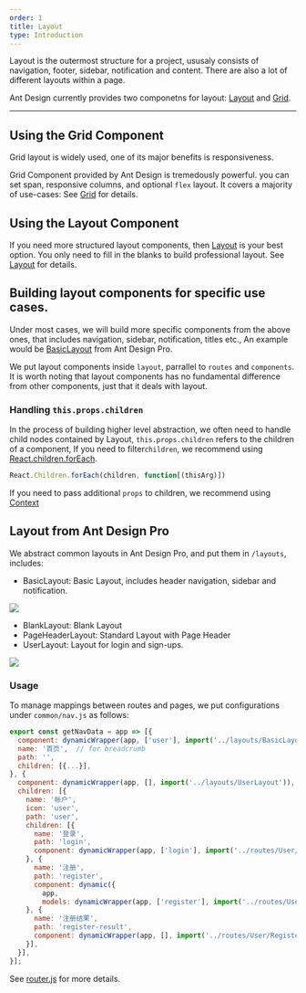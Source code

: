 ```yaml
---
order: 1
title: Layout 
type: Introduction
---
```


Layout is the outermost structure for a project, ususaly consists of navigation, footer, sidebar, notification and content. There are also a lot of different layouts within a page.

Ant Design currently provides two componetns for layout: [Layout](http://ant.design/components/layout/) and [Grid](http://ant.design/components/grid/).

---

## Using the Grid Component

Grid layout is widely used, one of its major benefits is responsiveness.

Grid Component provided by Ant Design is tremedously powerful. you can set span, responsive columns, and optional `flex` layout. It covers a majority of use-cases: See [Grid](http://ant.design/components/grid/) for details.

## Using the Layout Component

If you need more structured layout components, then [Layout](http://ant.design/components/layout/) is your best option. You only need to fill in the blanks to build professional layout. See [Layout](http://ant.design/components/layout/) for details.

## Building layout components for specific use cases.

Under most cases, we will build more specific components from the above ones, that includes navigation, sidebar, notification, titles etc., An example would be [BasicLayout](https://github.com/ant-design/ant-design-pro/blob/master/src/layouts/BasicLayout.js) from Ant Design Pro.

We put layout components inside `layout`, parrallel to `routes` and `components`. It is worth noting that layout components has no fundamental difference from other components, just that it deals with layout.

### Handling `this.props.children`

In the process of building higher level abstraction, we often need to handle child nodes contained by Layout, `this.props.children` refers to the children of a component, If you need to filter`children`, we recommend using [React.children.forEach](https://facebook.github.io/react/docs/react-api.html#react.children.map).

```jsx
React.Children.forEach(children, function[(thisArg)])
```

If you need to pass additional `props` to children, we recommend using [Context](https://facebook.github.io/react/docs/context.html)

## Layout from Ant Design Pro

We abstract common layouts in Ant Design Pro, and put them in `/layouts`, includes:

- BasicLayout: Basic Layout, includes header navigation, sidebar and notification.

<img src="https://gw.alipayobjects.com/zos/rmsportal/oXmyfmffJVvdbmDoGvuF.png" />

- BlankLayout: Blank Layout
- PageHeaderLayout: Standard Layout with Page Header
- UserLayout: Layout for login and sign-ups.

<img src="https://gw.alipayobjects.com/zos/rmsportal/mXsydBXvLqBVEZLMssEy.png" />

### Usage

To manage mappings between routes and pages, we put configurations under `common/nav.js` as follows:

```jsx
export const getNavData = app => [{
  component: dynamicWrapper(app, ['user'], import('../layouts/BasicLayout')),   // for dynamic import
  name: '首页',  // for breadcrumb
  path: '',
  children: [{...}],
}, {
  component: dynamicWrapper(app, [], import('../layouts/UserLayout')),
  children: [{
    name: '帐户',
    icon: 'user',
    path: 'user',
    children: [{
      name: '登录',
      path: 'login',
      component: dynamicWrapper(app, ['login'], import('../routes/User/Login')),
    }, {
      name: '注册',
      path: 'register',
      component: dynamic({
        app,
        models: dynamicWrapper(app, ['register'], import('../routes/User/Register')),
    }, {
      name: '注册结果',
      path: 'register-result',
      component: dynamicWrapper(app, [], import('../routes/User/RegisterResult')),
    }],
  }],
}];
```

See [router.js](https://github.com/ant-design/ant-design-pro/blob/master/src/router.js) for more details.

